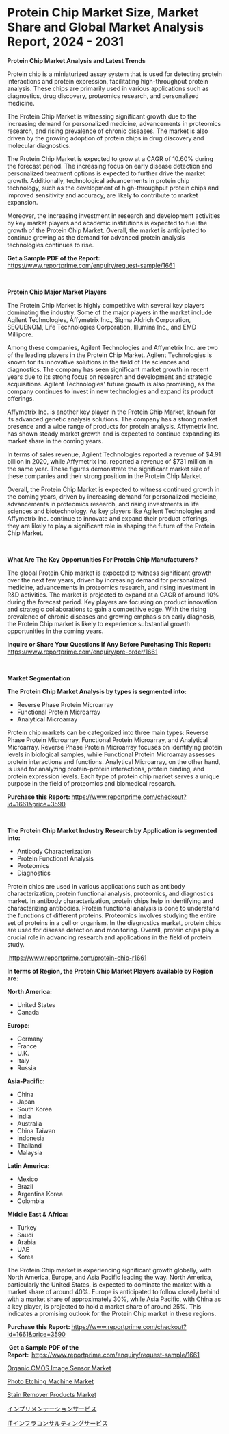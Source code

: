 <p><h1>Protein Chip Market Size, Market Share and Global Market Analysis Report, 2024 - 2031</h1></p><p><strong>Protein Chip Market Analysis and Latest Trends</strong></p>
<p><p>Protein chip is a miniaturized assay system that is used for detecting protein interactions and protein expression, facilitating high-throughput protein analysis. These chips are primarily used in various applications such as diagnostics, drug discovery, proteomics research, and personalized medicine.</p><p>The Protein Chip Market is witnessing significant growth due to the increasing demand for personalized medicine, advancements in proteomics research, and rising prevalence of chronic diseases. The market is also driven by the growing adoption of protein chips in drug discovery and molecular diagnostics.</p><p>The Protein Chip Market is expected to grow at a CAGR of 10.60% during the forecast period. The increasing focus on early disease detection and personalized treatment options is expected to further drive the market growth. Additionally, technological advancements in protein chip technology, such as the development of high-throughput protein chips and improved sensitivity and accuracy, are likely to contribute to market expansion.</p><p>Moreover, the increasing investment in research and development activities by key market players and academic institutions is expected to fuel the growth of the Protein Chip Market. Overall, the market is anticipated to continue growing as the demand for advanced protein analysis technologies continues to rise.</p></p>
<p><strong>Get a Sample PDF of the Report:&nbsp;</strong> <a href="https://www.reportprime.com/enquiry/request-sample/1661">https://www.reportprime.com/enquiry/request-sample/1661</a></p>
<p>&nbsp;</p>
<p><strong>Protein Chip Major Market Players</strong></p>
<p><p>The Protein Chip Market is highly competitive with several key players dominating the industry. Some of the major players in the market include Agilent Technologies, Affymetrix Inc., Sigma Aldrich Corporation, SEQUENOM, Life Technologies Corporation, Illumina Inc., and EMD Millipore.</p><p>Among these companies, Agilent Technologies and Affymetrix Inc. are two of the leading players in the Protein Chip Market. Agilent Technologies is known for its innovative solutions in the field of life sciences and diagnostics. The company has seen significant market growth in recent years due to its strong focus on research and development and strategic acquisitions. Agilent Technologies' future growth is also promising, as the company continues to invest in new technologies and expand its product offerings.</p><p>Affymetrix Inc. is another key player in the Protein Chip Market, known for its advanced genetic analysis solutions. The company has a strong market presence and a wide range of products for protein analysis. Affymetrix Inc. has shown steady market growth and is expected to continue expanding its market share in the coming years.</p><p>In terms of sales revenue, Agilent Technologies reported a revenue of $4.91 billion in 2020, while Affymetrix Inc. reported a revenue of $731 million in the same year. These figures demonstrate the significant market size of these companies and their strong position in the Protein Chip Market.</p><p>Overall, the Protein Chip Market is expected to witness continued growth in the coming years, driven by increasing demand for personalized medicine, advancements in proteomics research, and rising investments in life sciences and biotechnology. As key players like Agilent Technologies and Affymetrix Inc. continue to innovate and expand their product offerings, they are likely to play a significant role in shaping the future of the Protein Chip Market.</p></p>
<p>&nbsp;</p>
<p><strong>What Are The Key Opportunities For Protein Chip Manufacturers?</strong></p>
<p><p>The global Protein Chip market is expected to witness significant growth over the next few years, driven by increasing demand for personalized medicine, advancements in proteomics research, and rising investment in R&D activities. The market is projected to expand at a CAGR of around 10% during the forecast period. Key players are focusing on product innovation and strategic collaborations to gain a competitive edge. With the rising prevalence of chronic diseases and growing emphasis on early diagnosis, the Protein Chip market is likely to experience substantial growth opportunities in the coming years.</p></p>
<p><strong>Inquire or Share Your Questions If Any Before Purchasing This Report:</strong> <a href="https://www.reportprime.com/enquiry/pre-order/1661">https://www.reportprime.com/enquiry/pre-order/1661</a></p>
<p>&nbsp;</p>
<p><strong>Market Segmentation</strong></p>
<p><strong>The Protein Chip Market Analysis by types is segmented into:</strong></p>
<p><ul><li>Reverse Phase Protein Microarray</li><li>Functional Protein Microarray</li><li>Analytical Microarray</li></ul></p>
<p><p>Protein chip markets can be categorized into three main types: Reverse Phase Protein Microarray, Functional Protein Microarray, and Analytical Microarray. Reverse Phase Protein Microarray focuses on identifying protein levels in biological samples, while Functional Protein Microarray assesses protein interactions and functions. Analytical Microarray, on the other hand, is used for analyzing protein-protein interactions, protein binding, and protein expression levels. Each type of protein chip market serves a unique purpose in the field of proteomics and biomedical research.</p></p>
<p><strong>Purchase this Report:&nbsp;</strong><a href="https://www.reportprime.com/checkout?id=1661&price=3590">https://www.reportprime.com/checkout?id=1661&price=3590</a></p>
<p>&nbsp;</p>
<p><strong>The Protein Chip Market Industry Research by Application is segmented into:</strong></p>
<p><ul><li>Antibody Characterization</li><li>Protein Functional Analysis</li><li>Proteomics</li><li>Diagnostics</li></ul></p>
<p><p>Protein chips are used in various applications such as antibody characterization, protein functional analysis, proteomics, and diagnostics market. In antibody characterization, protein chips help in identifying and characterizing antibodies. Protein functional analysis is done to understand the functions of different proteins. Proteomics involves studying the entire set of proteins in a cell or organism. In the diagnostics market, protein chips are used for disease detection and monitoring. Overall, protein chips play a crucial role in advancing research and applications in the field of protein study.</p></p>
<p><a href="https://www.reportprime.com/protein-chip-r1661">&nbsp;https://www.reportprime.com/protein-chip-r1661</a></p>
<p><strong>In terms of Region, the Protein Chip Market Players available by Region are:</strong></p>
<p>
    <p> <strong> North America: </strong>
        <ul>
            <li>United States</li>
            <li>Canada</li>
        </ul>
        </p> 
    <p> <strong> Europe: </strong>
        <ul>
            <li>Germany</li>
            <li>France</li>
            <li>U.K.</li>
            <li>Italy</li>
            <li>Russia</li>
        </ul>
        </p> 
    <p> <strong> Asia-Pacific: </strong>
        <ul>
            <li>China</li>
            <li>Japan</li>
            <li>South Korea</li>
            <li>India</li>
            <li>Australia</li>
            <li>China Taiwan</li>
            <li>Indonesia</li>
            <li>Thailand</li>
            <li>Malaysia</li>
        </ul>
        </p> 
    <p> <strong> Latin America: </strong>
        <ul>
            <li>Mexico</li>
            <li>Brazil</li>
            <li>Argentina Korea</li>
            <li>Colombia</li>
        </ul>
        </p> 
    <p> <strong> Middle East & Africa: </strong>
        <ul>
            <li>Turkey</li>
            <li>Saudi</li>
            <li>Arabia</li>
            <li>UAE</li>
            <li>Korea</li>
        </ul>
    </p>
    </p>
<p><p>The Protein Chip market is experiencing significant growth globally, with North America, Europe, and Asia Pacific leading the way. North America, particularly the United States, is expected to dominate the market with a market share of around 40%. Europe is anticipated to follow closely behind with a market share of approximately 30%, while Asia Pacific, with China as a key player, is projected to hold a market share of around 25%. This indicates a promising outlook for the Protein Chip market in these regions.</p></p>
<p><strong>Purchase this Report: </strong><a href="https://www.reportprime.com/checkout?id=1661&price=3590">https://www.reportprime.com/checkout?id=1661&price=3590</a></p>
<p>&nbsp;<strong>Get a Sample PDF of the Report:&nbsp;&nbsp;</strong><a href="https://www.reportprime.com/enquiry/request-sample/1661">https://www.reportprime.com/enquiry/request-sample/1661</a></p>
<p><strong></strong></p>
<p><p><a href="https://github.com/AlysaLedner2023/Market-Research-Report-List-1/blob/main/organic-cmos-image-sensor-market.md">Organic CMOS Image Sensor Market</a></p><p><a href="https://github.com/Sherrillcrooksxa8i18ucf2m/Market-Research-Report-List-2/blob/main/photo-etching-machine-market.md">Photo Etching Machine Market</a></p><p><a href="https://issuu.com/reportprime-2/docs/stain-remover-products-market-size-2030.pptx">Stain Remover Products Market</a></p><p><a href="https://github.com/DeonBoer2023/Market-Research-Report-List-1/blob/main/713668871415.md">インプリメンテーションサービス</a></p><p><a href="https://github.com/dawson566/Market-Research-Report-List-1/blob/main/665764171414.md">ITインフラコンサルティングサービス</a></p></p>